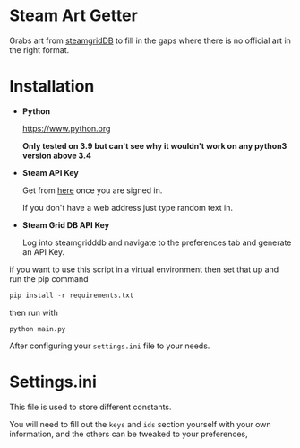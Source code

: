 Steam Art Getter
================
Grabs art from [steamgridDB](https://www.steamgriddb.com/) to fill in the gaps where there is no official art in the right format.

Installation
============
*   __Python__

    https://www.python.org 
    
    __Only tested on 3.9 but can't see why it wouldn't work on any python3 version above 3.4__

*   __Steam API Key__

    Get from [here](https://steamcommunity.com/dev/apikey) once you are signed in.
    
    If you don't have a web address just type random text in.

*   __Steam Grid DB API Key__

    Log into steamgridddb and navigate to the preferences tab and generate an API Key. 


if you want to use this script in a virtual environment then set that up and run the pip command 
```python
pip install -r requirements.txt
``` 
then run with 
```
python main.py
```

After configuring your `settings.ini` file to your needs.

Settings.ini
============
This file is used to store different constants.

You will need to fill out the `keys` and `ids` section yourself with your own information, 
and the others can be tweaked to your preferences,